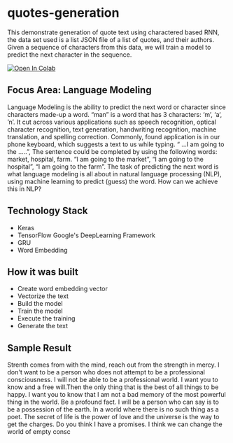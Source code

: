 # quotes-generation
This demonstrate generation of quote text using charactered based RNN, the data set used is a list JSON file of a list of quotes, and their authors.  Given a sequence of characters from this data, we will  train a model to predict the next character in the sequence.

<a href="https://colab.research.google.com/drive/1jOc295NydznTdRCsA9nmQJA3Nr_nbqXx#scrollTo=oDmG9Lv3ZqGP">
  <img src="https://colab.research.google.com/assets/colab-badge.svg" alt="Open In Colab"/>
</a>


##  Focus Area: Language Modeling 
Language Modeling is the ability to predict the next word or character since characters made-up a word. “man” is a word that has 3 characters: ‘m’, ‘a‘, ’n’. It cut across various applications such as speech recognition, optical character recognition, text generation, handwriting recognition, machine translation, and spelling correction.
Commonly, found application is in our phone keyboard, which suggests a text to us while typing.
“ …I am going to the …..”,
The sentence could be completed by using the following words: market, hospital, farm.
“I am going to the market”, “I am going to the hospital”, “I am going to the farm”.
The task of predicting the next word is what language modeling is all about in natural language processing (NLP), using machine learning to predict (guess) the word. How can we achieve this in NLP?

## Technology Stack
- Keras
- TensorFlow  Google's DeepLearning Framework
- GRU
- Word Embedding

## How it was built
- Create word embedding vector 
- Vectorize the text 
- Build the model 
- Train the model
- Execute the training 
- Generate the text

## Sample Result
Strenth comes from with the mind, reach out from the strength in mercy. I don't want to be a person who does not attempt to be a professional consciousness. I will not be able to be a professional world. I want you to know and a free will.Then the only thing that is the best of all things to be happy. I want you to know that I am not a bad memory of the most powerful thing in the world. Be a profound fact. I will be a person who can say is to be a possession of the earth. In a world where there is no such thing as a poet. The secret of life is the power of love and the universe is the way to get the charges. Do you think I have a promises. I think we can change the world of empty consc
